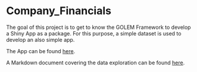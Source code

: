 # Company_Financials
The goal of this project is to get to know the GOLEM Framework to develop a Shiny App as a package. For this purpose, a simple dataset is used to develop an also simple app. 

The App can be found [here](https://swerner1896.shinyapps.io/CompanyFinancialsProject/).

A Markdown document covering the data exploration can be found [here](https://rpubs.com/swerner1896/885543).
